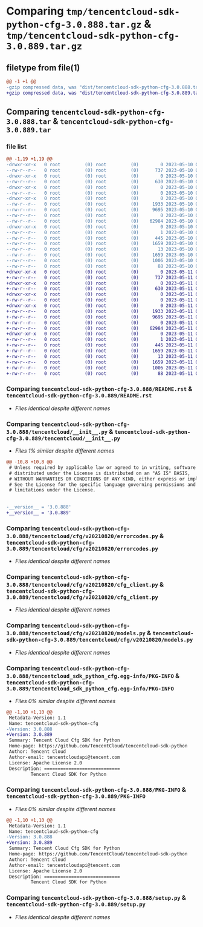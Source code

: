 # Comparing `tmp/tencentcloud-sdk-python-cfg-3.0.888.tar.gz` & `tmp/tencentcloud-sdk-python-cfg-3.0.889.tar.gz`

## filetype from file(1)

```diff
@@ -1 +1 @@
-gzip compressed data, was "dist/tencentcloud-sdk-python-cfg-3.0.888.tar", last modified: Wed May 10 01:57:08 2023, max compression
+gzip compressed data, was "dist/tencentcloud-sdk-python-cfg-3.0.889.tar", last modified: Thu May 11 02:27:53 2023, max compression
```

## Comparing `tencentcloud-sdk-python-cfg-3.0.888.tar` & `tencentcloud-sdk-python-cfg-3.0.889.tar`

### file list

```diff
@@ -1,19 +1,19 @@
-drwxr-xr-x   0 root         (0) root         (0)        0 2023-05-10 01:57:08.000000 tencentcloud-sdk-python-cfg-3.0.888/
--rw-r--r--   0 root         (0) root         (0)      737 2023-05-10 01:57:08.000000 tencentcloud-sdk-python-cfg-3.0.888/README.rst
-drwxr-xr-x   0 root         (0) root         (0)        0 2023-05-10 01:57:08.000000 tencentcloud-sdk-python-cfg-3.0.888/tencentcloud/
--rw-r--r--   0 root         (0) root         (0)      630 2023-05-10 01:57:08.000000 tencentcloud-sdk-python-cfg-3.0.888/tencentcloud/__init__.py
-drwxr-xr-x   0 root         (0) root         (0)        0 2023-05-10 01:57:08.000000 tencentcloud-sdk-python-cfg-3.0.888/tencentcloud/cfg/
--rw-r--r--   0 root         (0) root         (0)        0 2023-05-10 01:57:08.000000 tencentcloud-sdk-python-cfg-3.0.888/tencentcloud/cfg/__init__.py
-drwxr-xr-x   0 root         (0) root         (0)        0 2023-05-10 01:57:08.000000 tencentcloud-sdk-python-cfg-3.0.888/tencentcloud/cfg/v20210820/
--rw-r--r--   0 root         (0) root         (0)     1933 2023-05-10 01:57:08.000000 tencentcloud-sdk-python-cfg-3.0.888/tencentcloud/cfg/v20210820/errorcodes.py
--rw-r--r--   0 root         (0) root         (0)     9695 2023-05-10 01:57:08.000000 tencentcloud-sdk-python-cfg-3.0.888/tencentcloud/cfg/v20210820/cfg_client.py
--rw-r--r--   0 root         (0) root         (0)        0 2023-05-10 01:57:08.000000 tencentcloud-sdk-python-cfg-3.0.888/tencentcloud/cfg/v20210820/__init__.py
--rw-r--r--   0 root         (0) root         (0)    62984 2023-05-10 01:57:08.000000 tencentcloud-sdk-python-cfg-3.0.888/tencentcloud/cfg/v20210820/models.py
-drwxr-xr-x   0 root         (0) root         (0)        0 2023-05-10 01:57:08.000000 tencentcloud-sdk-python-cfg-3.0.888/tencentcloud_sdk_python_cfg.egg-info/
--rw-r--r--   0 root         (0) root         (0)        1 2023-05-10 01:57:08.000000 tencentcloud-sdk-python-cfg-3.0.888/tencentcloud_sdk_python_cfg.egg-info/dependency_links.txt
--rw-r--r--   0 root         (0) root         (0)      445 2023-05-10 01:57:08.000000 tencentcloud-sdk-python-cfg-3.0.888/tencentcloud_sdk_python_cfg.egg-info/SOURCES.txt
--rw-r--r--   0 root         (0) root         (0)     1659 2023-05-10 01:57:08.000000 tencentcloud-sdk-python-cfg-3.0.888/tencentcloud_sdk_python_cfg.egg-info/PKG-INFO
--rw-r--r--   0 root         (0) root         (0)       13 2023-05-10 01:57:08.000000 tencentcloud-sdk-python-cfg-3.0.888/tencentcloud_sdk_python_cfg.egg-info/top_level.txt
--rw-r--r--   0 root         (0) root         (0)     1659 2023-05-10 01:57:08.000000 tencentcloud-sdk-python-cfg-3.0.888/PKG-INFO
--rw-r--r--   0 root         (0) root         (0)     1006 2023-05-10 01:57:08.000000 tencentcloud-sdk-python-cfg-3.0.888/setup.py
--rw-r--r--   0 root         (0) root         (0)       88 2023-05-10 01:57:08.000000 tencentcloud-sdk-python-cfg-3.0.888/setup.cfg
+drwxr-xr-x   0 root         (0) root         (0)        0 2023-05-11 02:27:53.000000 tencentcloud-sdk-python-cfg-3.0.889/
+-rw-r--r--   0 root         (0) root         (0)      737 2023-05-11 02:27:53.000000 tencentcloud-sdk-python-cfg-3.0.889/README.rst
+drwxr-xr-x   0 root         (0) root         (0)        0 2023-05-11 02:27:53.000000 tencentcloud-sdk-python-cfg-3.0.889/tencentcloud/
+-rw-r--r--   0 root         (0) root         (0)      630 2023-05-11 02:27:53.000000 tencentcloud-sdk-python-cfg-3.0.889/tencentcloud/__init__.py
+drwxr-xr-x   0 root         (0) root         (0)        0 2023-05-11 02:27:53.000000 tencentcloud-sdk-python-cfg-3.0.889/tencentcloud/cfg/
+-rw-r--r--   0 root         (0) root         (0)        0 2023-05-11 02:27:53.000000 tencentcloud-sdk-python-cfg-3.0.889/tencentcloud/cfg/__init__.py
+drwxr-xr-x   0 root         (0) root         (0)        0 2023-05-11 02:27:53.000000 tencentcloud-sdk-python-cfg-3.0.889/tencentcloud/cfg/v20210820/
+-rw-r--r--   0 root         (0) root         (0)     1933 2023-05-11 02:27:53.000000 tencentcloud-sdk-python-cfg-3.0.889/tencentcloud/cfg/v20210820/errorcodes.py
+-rw-r--r--   0 root         (0) root         (0)     9695 2023-05-11 02:27:53.000000 tencentcloud-sdk-python-cfg-3.0.889/tencentcloud/cfg/v20210820/cfg_client.py
+-rw-r--r--   0 root         (0) root         (0)        0 2023-05-11 02:27:53.000000 tencentcloud-sdk-python-cfg-3.0.889/tencentcloud/cfg/v20210820/__init__.py
+-rw-r--r--   0 root         (0) root         (0)    62984 2023-05-11 02:27:53.000000 tencentcloud-sdk-python-cfg-3.0.889/tencentcloud/cfg/v20210820/models.py
+drwxr-xr-x   0 root         (0) root         (0)        0 2023-05-11 02:27:53.000000 tencentcloud-sdk-python-cfg-3.0.889/tencentcloud_sdk_python_cfg.egg-info/
+-rw-r--r--   0 root         (0) root         (0)        1 2023-05-11 02:27:53.000000 tencentcloud-sdk-python-cfg-3.0.889/tencentcloud_sdk_python_cfg.egg-info/dependency_links.txt
+-rw-r--r--   0 root         (0) root         (0)      445 2023-05-11 02:27:53.000000 tencentcloud-sdk-python-cfg-3.0.889/tencentcloud_sdk_python_cfg.egg-info/SOURCES.txt
+-rw-r--r--   0 root         (0) root         (0)     1659 2023-05-11 02:27:53.000000 tencentcloud-sdk-python-cfg-3.0.889/tencentcloud_sdk_python_cfg.egg-info/PKG-INFO
+-rw-r--r--   0 root         (0) root         (0)       13 2023-05-11 02:27:53.000000 tencentcloud-sdk-python-cfg-3.0.889/tencentcloud_sdk_python_cfg.egg-info/top_level.txt
+-rw-r--r--   0 root         (0) root         (0)     1659 2023-05-11 02:27:53.000000 tencentcloud-sdk-python-cfg-3.0.889/PKG-INFO
+-rw-r--r--   0 root         (0) root         (0)     1006 2023-05-11 02:27:53.000000 tencentcloud-sdk-python-cfg-3.0.889/setup.py
+-rw-r--r--   0 root         (0) root         (0)       88 2023-05-11 02:27:53.000000 tencentcloud-sdk-python-cfg-3.0.889/setup.cfg
```

### Comparing `tencentcloud-sdk-python-cfg-3.0.888/README.rst` & `tencentcloud-sdk-python-cfg-3.0.889/README.rst`

 * *Files identical despite different names*

### Comparing `tencentcloud-sdk-python-cfg-3.0.888/tencentcloud/__init__.py` & `tencentcloud-sdk-python-cfg-3.0.889/tencentcloud/__init__.py`

 * *Files 1% similar despite different names*

```diff
@@ -10,8 +10,8 @@
 # Unless required by applicable law or agreed to in writing, software
 # distributed under the License is distributed on an "AS IS" BASIS,
 # WITHOUT WARRANTIES OR CONDITIONS OF ANY KIND, either express or implied.
 # See the License for the specific language governing permissions and
 # limitations under the License.
 
 
-__version__ = '3.0.888'
+__version__ = '3.0.889'
```

### Comparing `tencentcloud-sdk-python-cfg-3.0.888/tencentcloud/cfg/v20210820/errorcodes.py` & `tencentcloud-sdk-python-cfg-3.0.889/tencentcloud/cfg/v20210820/errorcodes.py`

 * *Files identical despite different names*

### Comparing `tencentcloud-sdk-python-cfg-3.0.888/tencentcloud/cfg/v20210820/cfg_client.py` & `tencentcloud-sdk-python-cfg-3.0.889/tencentcloud/cfg/v20210820/cfg_client.py`

 * *Files identical despite different names*

### Comparing `tencentcloud-sdk-python-cfg-3.0.888/tencentcloud/cfg/v20210820/models.py` & `tencentcloud-sdk-python-cfg-3.0.889/tencentcloud/cfg/v20210820/models.py`

 * *Files identical despite different names*

### Comparing `tencentcloud-sdk-python-cfg-3.0.888/tencentcloud_sdk_python_cfg.egg-info/PKG-INFO` & `tencentcloud-sdk-python-cfg-3.0.889/tencentcloud_sdk_python_cfg.egg-info/PKG-INFO`

 * *Files 0% similar despite different names*

```diff
@@ -1,10 +1,10 @@
 Metadata-Version: 1.1
 Name: tencentcloud-sdk-python-cfg
-Version: 3.0.888
+Version: 3.0.889
 Summary: Tencent Cloud Cfg SDK for Python
 Home-page: https://github.com/TencentCloud/tencentcloud-sdk-python
 Author: Tencent Cloud
 Author-email: tencentcloudapi@tencent.com
 License: Apache License 2.0
 Description: ============================
         Tencent Cloud SDK for Python
```

### Comparing `tencentcloud-sdk-python-cfg-3.0.888/PKG-INFO` & `tencentcloud-sdk-python-cfg-3.0.889/PKG-INFO`

 * *Files 0% similar despite different names*

```diff
@@ -1,10 +1,10 @@
 Metadata-Version: 1.1
 Name: tencentcloud-sdk-python-cfg
-Version: 3.0.888
+Version: 3.0.889
 Summary: Tencent Cloud Cfg SDK for Python
 Home-page: https://github.com/TencentCloud/tencentcloud-sdk-python
 Author: Tencent Cloud
 Author-email: tencentcloudapi@tencent.com
 License: Apache License 2.0
 Description: ============================
         Tencent Cloud SDK for Python
```

### Comparing `tencentcloud-sdk-python-cfg-3.0.888/setup.py` & `tencentcloud-sdk-python-cfg-3.0.889/setup.py`

 * *Files identical despite different names*

